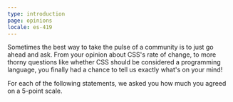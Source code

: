 ```yaml
---
type: introduction
page: opinions
locale: es-419
---
```


Sometimes the best way to take the pulse of a community is to just go ahead and ask. From your opinion about CSS's rate of change, to more thorny questions like whether CSS should be considered a programming language, you finally had a chance to tell us exactly what's on your mind!

For each of the following statements, we asked you how much you agreed on a 5-point scale. 